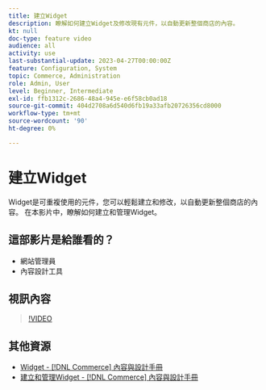 ```yaml
---
title: 建立Widget
description: 瞭解如何建立Widget及修改現有元件，以自動更新整個商店的內容。
kt: null
doc-type: feature video
audience: all
activity: use
last-substantial-update: 2023-04-27T00:00:00Z
feature: Configuration, System
topic: Commerce, Administration
role: Admin, User
level: Beginner, Intermediate
exl-id: ffb1312c-2686-48a4-945e-e6f58cb0ad18
source-git-commit: 404d2708a6d540d6fb19a33afb20726356cd8000
workflow-type: tm+mt
source-wordcount: '90'
ht-degree: 0%

---
```


# 建立Widget

Widget是可重複使用的元件，您可以輕鬆建立和修改，以自動更新整個商店的內容。 在本影片中，瞭解如何建立和管理Widget。

## 這部影片是給誰看的？

- 網站管理員
- 內容設計工具

## 視訊內容

>[!VIDEO](https://video.tv.adobe.com/v/343786?quality=12&learn=on)

## 其他資源

- [Widget - [!DNL Commerce] 內容與設計手冊](https://experienceleague.adobe.com/docs/commerce-admin/content-design/elements/widgets/widgets.html)
- [建立和管理Widget - [!DNL Commerce] 內容與設計手冊](https://experienceleague.adobe.com/docs/commerce-admin/content-design/elements/widgets/widget-create.html)
